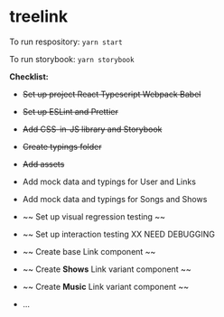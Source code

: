 # treelink

To run respository:
`yarn start`

To run storybook:
`yarn storybook`

**Checklist:**

-   ~~Set up project React Typescript Webpack Babel~~
-   ~~Set up ESLint and Prettier~~
-   ~~Add CSS-in-JS library and Storybook~~
-   ~~Create typings folder~~
-   ~~Add assets~~

-   Add mock data and typings for User and Links
-   Add mock data and typings for Songs and Shows
-   ~~ Set up visual regression testing ~~
-   ~~ Set up interaction testing XX NEED DEBUGGING
-   ~~ Create base Link component ~~
-   ~~ Create **Shows** Link variant component ~~
-   ~~ Create **Music** Link variant component ~~
-   ...
